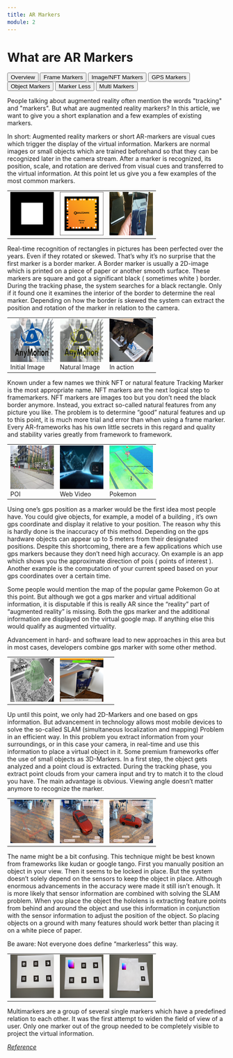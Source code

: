 ```yaml
---
title: AR Markers
module: 2
---
```



# What are AR Markers

<div class="tab">
  <button class="tablinks" onclick="openTab(event, 'Overview')">Overview</button>
<button class="tablinks" onclick="openTab(event, 'Frame')">Frame Markers</button>
<button class="tablinks" onclick="openTab(event, 'Image')">Image/NFT Markers</button>
<button class="tablinks" onclick="openTab(event, 'GPS')">GPS Markers</button>
<button class="tablinks" onclick="openTab(event, 'Object')">Object Markers</button>
<button class="tablinks" onclick="openTab(event, 'MarkerLess')">Marker Less</button>
<button class="tablinks" onclick="openTab(event, 'Multi')">Multi Markers</button>
</div>

<div id="Overview" class="tabcontent" style="display:block">
<p>
People talking about augmented reality often mention the words "tracking" and "markers". But what are augmented reality markers? In this article, we want to give you a short explanation and a few examples of existing markers.
</p>
<p>In short: Augmented reality markers or short AR-markers are visual cues which trigger the display of the virtual information.  Markers are normal images or small objects which are trained beforehand so that they can be recognized later in the camera stream.  After a marker is recognized, its position, scale, and rotation are derived from visual cues and transferred to the virtual information. At this point let us give you a few examples of the most common markers.
</p>
</div>

<div id="Frame" class="tabcontent">

<table>
<tr>
<td><img src="../imgs/AR_Toolkit_Marker.png" width="100" height="100" /></td>
<td><img src="../imgs/Vuforia_Marker.png" width="100" height="100" /></td>
<td><img src="../imgs/csm_Bild_02_2050c79c00.jpg" width="100" height="100" /></td>
</tr>
</table>

<p>Real-time recognition of rectangles in pictures has been perfected over the years. Even if they rotated or skewed. That’s why it’s no surprise that the first marker is a border marker. A Border marker is usually a 2D-image which is printed on a piece of paper or another smooth surface. These markers are square and got a significant black ( sometimes white ) border. During the tracking phase, the system searches for a black rectangle. Only if it found one it examines the interior of the border to determine the real marker. Depending on how the border ís skewed the system can extract the position and rotation of the marker in relation to the camera.</p>

</div>

<div id="Image" class="tabcontent">
<table>
<tr>
<td><img src="../imgs/AugementedRealityMarkerAnymotion.jpg" width="100" height="100" /><br />Initial Image</td>
<td><img src="../imgs/AugementedRealityMarkerAnymotionFeatures.jpg" width="100" height="100" /><br />Natural Image</td>
<td><img src="../imgs/ImEinsatz.jpg" width="100" height="100" /><br />In action</td>
</tr>
</table>
<p>Known under a few names we think NFT or natural feature Tracking Marker is the most appropriate name. NFT markers are the next logical step to framemarkers. NFT markers are images too but you don’t need the black border anymore. Instead, you extract so-called natural features from any picture you like. The problem is to determine “good” natural features and up to this point, it is much more trial and error than when using a frame marker. Every AR-frameworks has his own little secrets in this regard and quality and stability varies greatly from framework to framework.</p>

</div>
<div id="GPS" class="tabcontent">
<table>
<tr>
<td><img src="../imgs/POI.jpg" width="100" height="100" /><br />POI</td>
<td><img src="../imgs/Garmin.jpg" width="100" height="100" /><br />Web Video</td>
<td><img src="../imgs/Pokemon.jpg" width="100" height="100" /><br />Pokemon</td>
</tr>
</table>
<p>Using one’s gps position as a marker would be the first idea most people have. You could give objects, for example, a model of a building , it’s own gps coordinate and display it relative to your position. The reason why this is hardly done is the inaccuracy of this method. Depending on the gps hardware objects can appear up to 5 meters from their designated positions. Despite this shortcoming, there are a few applications which use gps markers because they don’t need high accuracy.  On example is an app which shows you the approximate direction of pois ( points of interest ). Another example is the computation of your current speed based on your gps coordinates over a certain time.</p>
<p>Some people would mention the map of the popular game Pokemon Go at this point. But although we got a gps marker and virtual additional information, it is disputable if this is really AR since the “reality” part of “augmented reality” is missing. Both the gps marker and the additional information are displayed on the virtual google map. If anything else this would qualify as augmented virtuality.</p>

<p>Advancement in hard- and software lead to new approaches in this area but in most cases, developers combine gps marker with some other method.</p>
</div>

<div id="Object" class="tabcontent">
<table>
<tr>
<td><img src="../imgs/Vuforia_Object.jpg" width="100" height="100" /></td>
<td><img src="../imgs/Wikitude_3D_Tracking.jpg" width="100" height="100" /></td>
<td>&nbsp;</td>
</tr>
</table>
<p>Up until this point, we only had 2D-Markers and one based on gps information. But advancement in technology allows most mobile devices to solve the so-called SLAM (simultaneous localization and mapping) Problem in an efficient way. In this problem you extract information from your surroundings, or in this case your camera, in real-time and use this information to place a virtual object in it. Some premium frameworks offer the use of small objects as 3D-Markers. In a first step, the object gets analyzed and a point cloud is extracted. During the tracking phase, you extract point clouds from your camera input and try to match it to the cloud you have.
The main advantage is obvious. Viewing angle doesn’t matter anymore to recognize the marker.
</p>
</div>

<div id="MarkerLess" class="tabcontent">
<table>
<tr>
<td><img src="../imgs/Markerless-Example-1.jpg" width="100" height="100" /></td>
<td><img src="../imgs/Markerless-Example-2.jpg" width="100" height="100" /></td>
<td><img src="../imgs/Markerless-Example-3.jpg" width="100" height="100" /></td>
</tr>
</table>
<p>The name might be a bit confusing. This technique might be best known from frameworks like kudan or google tango. First you manually position an object in your view. Then it seems to be locked in place. But the system doesn’t solely depend on the sensors to keep the object in place. Although enormous advancements in the accuracy were made it still isn’t enough. It is more likely that sensor information are combined with solving the SLAM problem. When you place the object the hololens is extracting feature points from behind and around the object and use this information in conjunction with the sensor information to adjust the position of the object. So placing objects on a ground with many features should work better than placing it on a white piece of paper.</p>
<p>Be aware: Not everyone does define “markerless” this way.</p>
</div>
<div id="Multi" class="tabcontent">
<table>
<tr>
<td><img src="../imgs/Multimarker-ARToolkit.png" width="100" height="100" /></td>
<td><img src="../imgs/Multimarker-Normal.png" width="100" height="100" /></td>
<td><img src="../imgs/Mulitmarker-4.png" width="100" height="100" /></td>
</tr>
</table>
<p>
Multimarkers are a group of several single markers which have a predefined relation to each other. It was the first attempt to widen the field of view of a user. Only one marker out of the group needed to be completely visible to project the virtual information.
</p>
</div>
<a href="https://anymotion.com/en/wissensgrundlagen/augmented-reality-marker#:~:text=Marker%20%E2%80%93%20Augmented%20Reality&text=In%20short%3A%20Augmented%20reality%20markers,later%20in%20the%20camera%20stream." target="_new"><em>Reference</em></a>